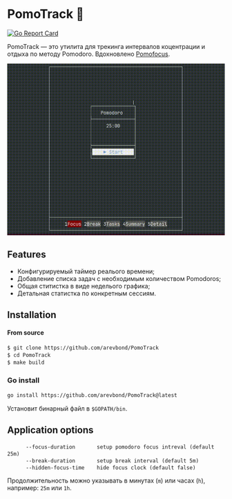 # PomoTrack 🍅

[![Go Report Card](https://goreportcard.com/badge/github.com/arevbond/PomoTrack)](https://goreportcard.com/report/github.com/arevbond/PomoTrack)

PomoTrack — это утилита для трекинга интервалов коцентрации и отдыха по методу Pomodoro. Вдохновлено [Pomofocus](https://pomofocus.io/).

![Demo](assets/demo.gif)

## Features
- Конфигурируемый таймер реалього времени;
- Добавление списка задач с необходимым количеством Pomodoros;
- Общая ститистка в виде неделього графика;
- Детальная статистка по конкретным сессиям.

## Installation

#### From source
```bash
$ git clone https://github.com/arevbond/PomoTrack
$ cd PomoTrack
$ make build
```

### Go install
```bash
go install https://github.com/arevbond/PomoTrack@latest
```
Установит бинарный файл в `$GOPATH/bin`.

## Application options
```
      --focus-duration       setup pomodoro focus intreval (default 25m)
      --break-duration       setup break interval (default 5m)
      --hidden-focus-time    hide focus clock (default false)
```
Продолжительность можно указывать в минутах (`m`) или часах (`h`), например: `25m` или `1h`.

